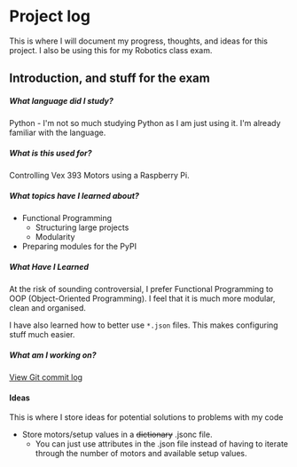 # Project log
This is where I will document my progress, thoughts, and ideas for this project. I also be using
this for my Robotics class exam.

## Introduction, and stuff for the exam

##### What language did I study?
Python - I'm not so much studying Python as I am just using it. I'm already familiar with the 
language.

##### What is this used for?
Controlling Vex 393 Motors using a Raspberry Pi. 

##### What topics have I learned about?
- Functional Programming
	- Structuring large projects
	- Modularity
- Preparing modules for the PyPI

##### What Have I Learned
At the risk of sounding controversial, I prefer Functional Programming to OOP (Object-Oriented 
Programming). I feel that it is much more modular, clean and organised. 

I have also learned how to better use `*.json` files. This makes configuring stuff much easier.

##### What am I working on?
[View Git commit log](https://github.com/bpetterborg/pi_vex_393/commits/main)


#### Ideas
This is where I store ideas for potential solutions to problems with my code

- Store motors/setup values in a ~~dictionary~~ .jsonc file. 
	- You can just use attributes in the .json file instead of having to iterate through
		the number of motors and available setup values.

